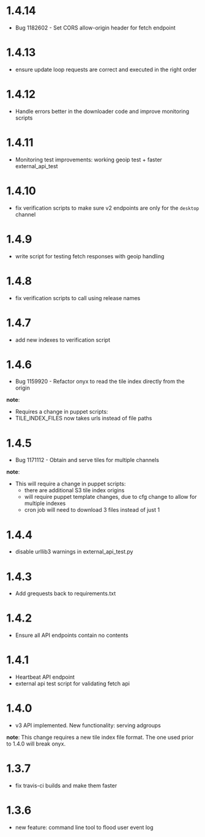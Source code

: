 1.4.14
======

* Bug 1182602 - Set CORS allow-origin header for fetch endpoint

1.4.13
======

* ensure update loop requests are correct and executed in the right order

1.4.12
======

* Handle errors better in the downloader code and improve monitoring scripts

1.4.11
======

* Monitoring test improvements: working geoip test + faster external_api_test

1.4.10
======

* fix verification scripts to make sure v2 endpoints are only for the `desktop` channel

1.4.9
=====

* write script for testing fetch responses with geoip handling

1.4.8
=====

* fix verification scripts to call using release names

1.4.7
=====

* add new indexes to verification script

1.4.6
=====

* Bug 1159920 - Refactor onyx to read the tile index directly from the origin

__note__:
* Requires a change in puppet scripts:
 * TILE_INDEX_FILES now takes urls instead of file paths

1.4.5
=====

* Bug 1171112 - Obtain and serve tiles for multiple channels 

__note__:
* This will require a change in puppet scripts:
  * there are additional S3 tile index origins
  * will require puppet template changes, due to cfg change to allow for multiple indexes
  * cron job will need to download 3 files instead of just 1

1.4.4
=====

* disable urllib3 warnings in external_api_test.py

1.4.3
=====

* Add grequests back to requirements.txt

1.4.2
=====

* Ensure all API endpoints contain no contents

1.4.1
=====

* Heartbeat API endpoint
* external api test script for validating fetch api

1.4.0
=====

* v3 API implemented. New functionality: serving adgroups

__note__:
This change requires a new tile index file format. The one used prior to 1.4.0 will break onyx.

1.3.7
=====

* fix travis-ci builds and make them faster

1.3.6
=====

* new feature: command line tool to flood user event log
